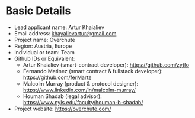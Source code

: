 # Basic Details

- Lead applicant name: Artur Khaialiev
- Email address: khayalievartur@gmail.com
- Project name: Overchute
- Region: Austria, Europe
- Individual or team: Team
- Github IDs or Equivalent:
  - Artur Khaialiev (smart-contract developer): https://github.com/zytfo
  - Fernando Matinez (smart contract & fullstack developer): https://github.com/ferMartz
  - Malcolm Murray (product & protocol designer): https://www.linkedin.com/in/malcolm-murray/
  - Houman Shadab (legal advisor): https://www.nyls.edu/faculty/houman-b-shadab/
- Project website: https://overchute.com/
